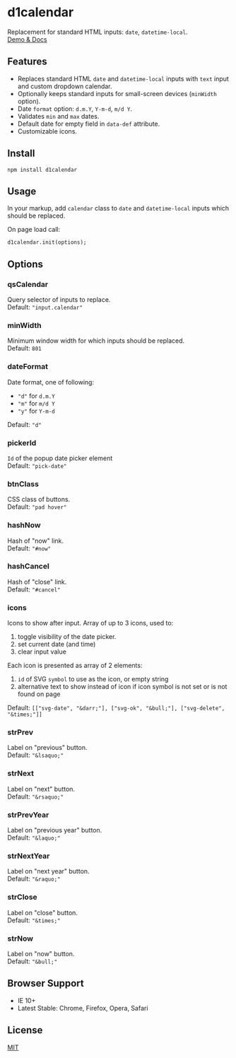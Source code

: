 # d1calendar

Replacement for standard HTML inputs: ``date``, ``datetime-local``.  
[Demo & Docs](http://vadimkor.ru/projects/d1#calendar)

## Features

* Replaces standard HTML ``date`` and ``datetime-local`` inputs with ``text`` input and custom dropdown calendar.
* Optionally keeps standard inputs for small-screen devices (``minWidth`` option).
* Date ``format`` option: ``d.m.Y``, ``Y-m-d``, ``m/d Y``.
* Validates ``min`` and ``max`` dates.
* Default date for empty field in ``data-def`` attribute.
* Customizable icons.

## Install

```
npm install d1calendar
```

## Usage

In your markup, add ``calendar`` class to ``date`` and ``datetime-local`` inputs which should be replaced.

On page load call:
```
d1calendar.init(options);
```

## Options

### qsCalendar

Query selector of inputs to replace.  
Default: ``"input.calendar"``

### minWidth

Minimum window width for which inputs should be replaced.  
Default: ``801``

### dateFormat

Date format, one of following:

* ``"d"`` for ``d.m.Y``
* ``"m"`` for ``m/d Y``
* ``"y"`` for ``Y-m-d``

Default: ``"d"``

### pickerId

``Id`` of the popup date picker element  
Default: ``"pick-date"``

### btnClass

CSS class of buttons.  
Default: ``"pad hover"``

### hashNow

Hash of "now" link.  
Default: ``"#now"``

### hashCancel

Hash of "close" link.  
Default: ``"#cancel"``

### icons

Icons to show after input. Array of up to 3 icons, used to:
 
 1. toggle visibility of the date picker.
 2. set current date (and time)
 3. clear input value

Each icon is presented as array of 2 elements:
 1. ``id`` of SVG ``symbol`` to use as the icon, or empty string
 2. alternative text to show instead of icon if icon symbol is not set or is not found on page

Default: ``[["svg-date", "&darr;"], ["svg-ok", "&bull;"], ["svg-delete", "&times;"]]``

### strPrev

Label on "previous" button.  
Default: ``"&lsaquo;"``

### strNext

Label on "next" button.  
Default: ``"&rsaquo;"``

### strPrevYear

Label on "previous year" button.  
Default: ``"&laquo;"``

### strNextYear

Label on "next year" button.  
Default: ``"&raquo;"``

### strClose

Label on "close" button.  
Default: ``"&times;"``

### strNow

Label on "now" button.  
Default: ``"&bull;"``


## Browser Support

* IE 10+
* Latest Stable: Chrome, Firefox, Opera, Safari

## License

[MIT](./LICENSE)

